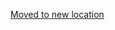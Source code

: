 [Moved to new location](https://github.com/DataTalksClub/machine-learning-zoomcamp/blob/master/02-regression/10-car-price-validation.md)